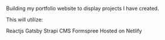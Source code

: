 Building my portfolio website to display projects I have created.

This will utilize:

Reactjs
Gatsby
Strapi CMS
Formspree
Hosted on Netlify
